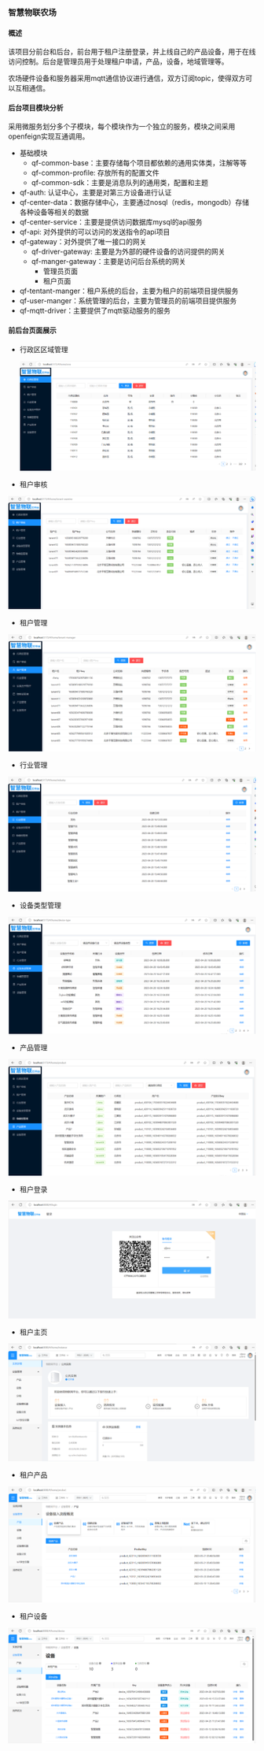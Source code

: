### 智慧物联农场

#### 概述

该项目分前台和后台，前台用于租户注册登录，并上线自己的产品设备，用于在线访问控制。后台是管理员用于处理租户申请，产品，设备，地域管理等。

农场硬件设备和服务器采用mqtt通信协议进行通信，双方订阅topic，使得双方可以互相通信。

#### 后台项目模块分析

采用微服务划分多个子模块，每个模块作为一个独立的服务，模块之间采用openfeign实现互通调用。

* 基础模块
  * qf-common-base：主要存储每个项目都依赖的通用实体类，注解等等
  * qf-common-profile: 存放所有的配置文件
  * qf-common-sdk：主要是消息队列的通用类，配置和主题
* qf-auth: 认证中心，主要是对第三方设备进行认证
* qf-center-data：数据存储中心，主要通过nosql（redis，mongodb）存储各种设备等相关的数据
* qf-center-service：主要是提供访问数据库mysql的api服务
* qf-api: 对外提供的可以访问的发送指令的api项目
* qf-gateway：对外提供了唯一接口的网关
  * qf-driver-gateway: 主要是为外部的硬件设备的访问提供的网关
  * qf-manger-gateway：主要是访问后台系统的网关
    * 管理员页面
    * 租户页面
* qf-tentant-manger：租户系统的后台，主要为租户的前端项目提供服务
* qf-user-manger：系统管理的后台，主要为管理员的前端项目提供服务
* qf-mqtt-driver：主要提供了mqtt驱动服务的服务

#### 前后台页面展示

* 行政区区域管理

  ![行政区管理](https://github.com/chenying-wwl/newito/blob/main/images/%E8%A1%8C%E6%94%BF%E5%8C%BA%E7%AE%A1%E7%90%86.png)

* 租户审核

![租户审核管理](https://github.com/chenying-wwl/newito/blob/main/images/租户审核管理.png)

* 租户管理

![租户管理](https://github.com/chenying-wwl/newito/blob/main/images/租户管理.png)

* 行业管理

![行业管理](https://github.com/chenying-wwl/newito/blob/main/images/行业管理.png)

* 设备类型管理

![设备类型管理](https://github.com/chenying-wwl/newito/blob/main/images/设备类型管理.png)

* 产品管理

![产品管理](https://github.com/chenying-wwl/newito/blob/main/images/产品管理.png)

* 租户登录

![租户登录](https://github.com/chenying-wwl/newito/blob/main/images/租户登录.png)

* 租户主页

![租户主页](https://github.com/chenying-wwl/newito/blob/main/images/租户主页.png)

* 租户产品

![租户产品管理](https://github.com/chenying-wwl/newito/blob/main/images/租户产品管理.png)

* 租户设备

![租户设备](https://github.com/chenying-wwl/newito/blob/main/images/租户设备.png)

